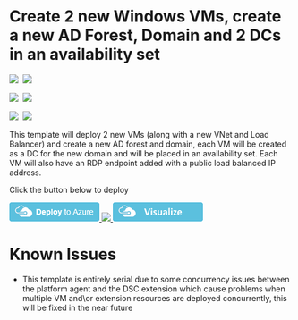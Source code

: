 # Create 2 new Windows VMs, create a new AD Forest, Domain and 2 DCs in an availability set

<IMG SRC="https://azurequickstartsservice.blob.core.windows.net/badges/active-directory-new-domain-ha-2-dc/PublicLastTestDate.svg" />&nbsp;
<IMG SRC="https://azurequickstartsservice.blob.core.windows.net/badges/active-directory-new-domain-ha-2-dc/PublicDeployment.svg" />&nbsp;

<IMG SRC="https://azurequickstartsservice.blob.core.windows.net/badges/active-directory-new-domain-ha-2-dc/FairfaxLastTestDate.svg" />&nbsp;
<IMG SRC="https://azurequickstartsservice.blob.core.windows.net/badges/active-directory-new-domain-ha-2-dc/FairfaxDeployment.svg" />&nbsp;

<IMG SRC="https://azurequickstartsservice.blob.core.windows.net/badges/active-directory-new-domain-ha-2-dc/BestPracticeResult.svg" />&nbsp;
<IMG SRC="https://azurequickstartsservice.blob.core.windows.net/badges/active-directory-new-domain-ha-2-dc/CredScanResult.svg" />&nbsp;

This template will deploy 2 new VMs (along with a new VNet and Load Balancer) and create a new  AD forest and domain, each VM will be created as a DC for the new domain and will be placed in an availability set. Each VM will also have an RDP endpoint added with a public load balanced IP address.

Click the button below to deploy

<a href="https://portal.azure.com/#create/Microsoft.Template/uri/https%3A%2F%2Fraw.githubusercontent.com%2FAzure%2Fazure-quickstart-templates%2Fmaster%2Factive-directory-new-domain-ha-2-dc%2Fazuredeploy.json" target="_blank">
    <img src="https://raw.githubusercontent.com/Azure/azure-quickstart-templates/master/1-CONTRIBUTION-GUIDE/images/deploytoazure.png"/>
</a>
<a href="https://portal.azure.us/#create/Microsoft.Template/uri/https%3A%2F%2Fraw.githubusercontent.com%2FAzure%2Fazure-quickstart-templates%2Fmaster%2Factive-directory-new-domain-ha-2-dc%2Fazuredeploy.json" target="_blank">
    <img src="http://azuredeploy.net/AzureGov.png"/>
</a>
<a href="http://armviz.io/#/?load=https%3A%2F%2Fraw.githubusercontent.com%2FAzure%2Fazure-quickstart-templates%2Fmaster%2Factive-directory-new-domain-ha-2-dc%2Fazuredeploy.json" target="_blank">
    <img src="https://raw.githubusercontent.com/Azure/azure-quickstart-templates/master/1-CONTRIBUTION-GUIDE/images/visualizebutton.png"/>
</a>

# Known Issues

+	This template is entirely serial due to some concurrency issues between the platform agent and the DSC extension which cause problems when multiple VM and\or extension resources are deployed concurrently, this will be fixed in the near future

